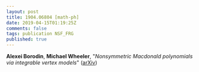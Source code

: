 ```yaml
---
layout: post
title: 1904.06804 [math-ph]
date: 2019-04-15T01:19:25Z
comments: false
tags: publication NSF_FRG
published: true
---
```


<b>Alexei Borodin</b>, <b>Michael Wheeler</b>, "<i>Nonsymmetric Macdonald polynomials via integrable vertex models</i>" ([arXiv](http://arxiv.org/abs/1904.06804v1))
